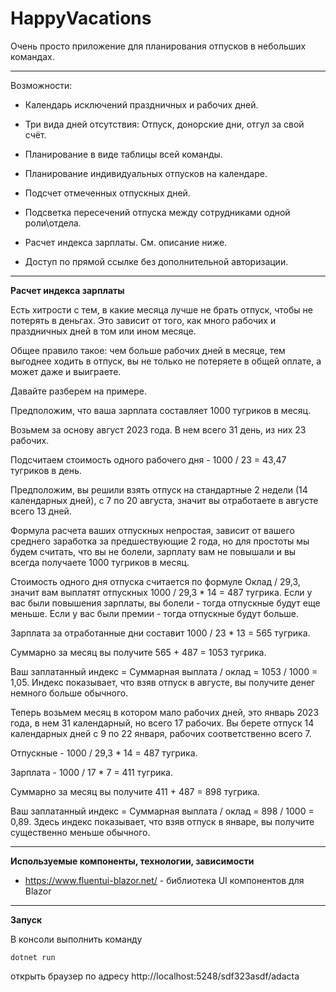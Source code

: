 # HappyVacations

Очень просто приложение для планирования отпусков в небольших командах.

----------------
Возможности:

* Календарь исключений праздничных и рабочих дней.

* Три вида дней отсутствия: Отпуск, донорские дни, отгул за свой счёт.

* Планирование в виде таблицы всей команды.

* Планирование индивидуальных отпусков на календаре.

* Подсчет отмеченных отпускных дней.

* Подсветка пересечений отпуска между сотрудниками одной роли\отдела.

* Расчет индекса зарплаты. См. описание ниже.

* Доступ по прямой ссылке без дополнительной авторизации.

-----

**Расчет индекса зарплаты**

Есть хитрости с тем, в какие месяца лучше не брать отпуск, чтобы не потерять в деньгах. Это зависит от того, как много рабочих и праздничных дней в том или ином месяце.

Общее правило такое: чем больше рабочих дней в месяце, тем выгоднее ходить в отпуск, вы не только не потеряете в общей оплате, а может даже и выиграете.

Давайте разберем на примере.

Предположим, что ваша зарплата составляет 1000 тугриков в месяц.

Возьмем за основу август 2023 года. В нем всего 31 день, из них 23 рабочих.

Подсчитаем стоимость одного рабочего дня - 1000 / 23 = 43,47 тугриков в день.

Предположим, вы решили взять отпуск на стандартные 2 недели (14 календарных дней), с 7 по 20 августа, значит вы отработаете в августе всего 13 дней.

Формула расчета ваших отпускных непростая, зависит от вашего среднего заработка за предшествующие 2 года, но для простоты мы будем считать, что вы не болели, зарплату вам не повышали и вы всегда получаете 1000 тугриков в месяц.

Стоимость одного дня отпуска считается по формуле Оклад / 29,3, значит вам выплатят отпускных 1000 / 29,3 * 14 = 487 тугрика.
Если у вас были повышения зарплаты, вы болели - тогда отпускные будут еще меньше. Если у вас были премии - тогда отпускные будут больше.

Зарплата за отработанные дни составит 1000 / 23 * 13 = 565 тугрика.

Суммарно за месяц вы получите 565 + 487 = 1053 тугрика.

Ваш заплатанный индекс = Суммарная выплата / оклад = 1053 / 1000 = 1,05. Индекс показывает, что взяв отпуск в августе, вы получите денег немного больше обычного.

Теперь возьмем месяц в котором мало рабочих дней, это январь 2023 года, в нем 31 календарный, но всего 17 рабочих.
Вы берете отпуск 14 календарных дней с 9 по 22 января, рабочих соответственно всего 7.

Отпускные - 1000 / 29,3 * 14 = 487 тугрика.

Зарплата - 1000 / 17 * 7 = 411 тугрика.

Суммарно за месяц вы получите 411 + 487 = 898 тугрика.

Ваш заплатанный индекс = Суммарная выплата / оклад = 898 / 1000 = 0,89. Здесь индекс показывает, что взяв отпуск в январе, вы получите существенно меньше обычного.

------

**Используемые компоненты, технологии, зависимости**

* https://www.fluentui-blazor.net/ - библиотека UI компонентов для Blazor

---------

**Запуск**

В консоли выполнить команду 

`dotnet run`

открыть браузер по адресу  http://localhost:5248/sdf323asdf/adacta